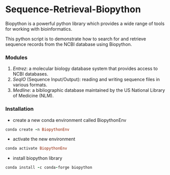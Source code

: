 # Sequence-Retrieval-Biopython

Biopython is a powerful python library which provides a wide range of tools for working with bioinformatics. 

This python script is to demonstrate how to search for and retrieve sequence records from the NCBI database using Biopython. 

### Modules
1. *Entrez*: a molecular biology database system that provides access to NCBI databases.
2. *SeqIO* (Sequence Input/Output): reading and writing sequence files in various formats.
3. *Medline*: a bibliographic database maintained by the US National Library of Medicine (NLM).


### Installation

* create a new conda environment called BiopythonEnv
```ruby 
conda create -n BiopythonEnv
```

* activate the new environment
```ruby 
conda activate BiopythonEnv
```

* install biopython library
```ruby 
conda install -c conda-forge biopython
```

